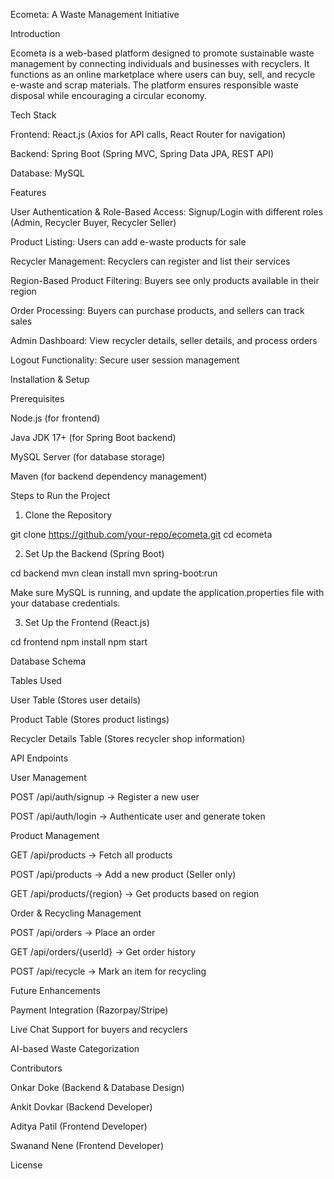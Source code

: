 Ecometa: A Waste Management Initiative

Introduction

Ecometa is a web-based platform designed to promote sustainable waste management by connecting individuals and businesses with recyclers. It functions as an online marketplace where users can buy, sell, and recycle e-waste and scrap materials. The platform ensures responsible waste disposal while encouraging a circular economy.

Tech Stack

Frontend: React.js (Axios for API calls, React Router for navigation)

Backend: Spring Boot (Spring MVC, Spring Data JPA, REST API)

Database: MySQL

Features

User Authentication & Role-Based Access: Signup/Login with different roles (Admin, Recycler Buyer, Recycler Seller)

Product Listing: Users can add e-waste products for sale

Recycler Management: Recyclers can register and list their services

Region-Based Product Filtering: Buyers see only products available in their region

Order Processing: Buyers can purchase products, and sellers can track sales

Admin Dashboard: View recycler details, seller details, and process orders

Logout Functionality: Secure user session management

Installation & Setup

Prerequisites

Node.js (for frontend)

Java JDK 17+ (for Spring Boot backend)

MySQL Server (for database storage)

Maven (for backend dependency management)

Steps to Run the Project

1. Clone the Repository

 git clone https://github.com/your-repo/ecometa.git
 cd ecometa

2. Set Up the Backend (Spring Boot)

 cd backend
 mvn clean install
 mvn spring-boot:run

Make sure MySQL is running, and update the application.properties file with your database credentials.

3. Set Up the Frontend (React.js)

 cd frontend
 npm install
 npm start

Database Schema

Tables Used

User Table (Stores user details)

Product Table (Stores product listings)

Recycler Details Table (Stores recycler shop information)

API Endpoints

User Management

POST /api/auth/signup → Register a new user

POST /api/auth/login → Authenticate user and generate token

Product Management

GET /api/products → Fetch all products

POST /api/products → Add a new product (Seller only)

GET /api/products/{region} → Get products based on region

Order & Recycling Management

POST /api/orders → Place an order

GET /api/orders/{userId} → Get order history

POST /api/recycle → Mark an item for recycling

Future Enhancements

Payment Integration (Razorpay/Stripe)

Live Chat Support for buyers and recyclers

AI-based Waste Categorization

Contributors

Onkar Doke (Backend & Database Design)

Ankit Dovkar (Backend Developer)

Aditya Patil (Frontend Developer)

Swanand Nene (Frontend Developer)

License



